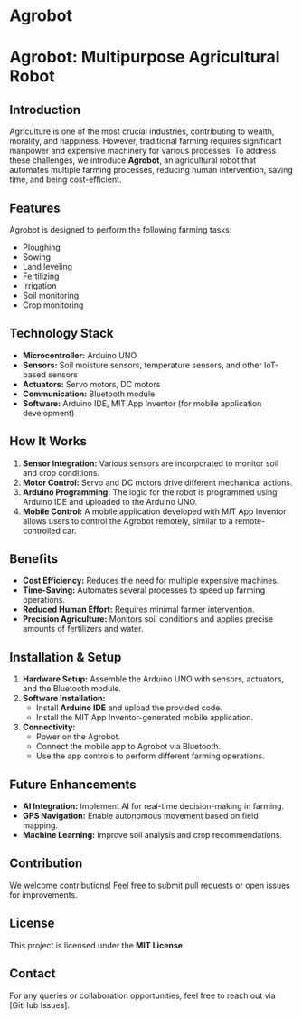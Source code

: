 # Agrobot
# Agrobot: Multipurpose Agricultural Robot

## Introduction
Agriculture is one of the most crucial industries, contributing to wealth, morality, and happiness. However, traditional farming requires significant manpower and expensive machinery for various processes. To address these challenges, we introduce **Agrobot**, an agricultural robot that automates multiple farming processes, reducing human intervention, saving time, and being cost-efficient.

## Features
Agrobot is designed to perform the following farming tasks:
- Ploughing
- Sowing
- Land leveling
- Fertilizing
- Irrigation
- Soil monitoring
- Crop monitoring

## Technology Stack
- **Microcontroller:** Arduino UNO
- **Sensors:** Soil moisture sensors, temperature sensors, and other IoT-based sensors
- **Actuators:** Servo motors, DC motors
- **Communication:** Bluetooth module
- **Software:** Arduino IDE, MIT App Inventor (for mobile application development)

## How It Works
1. **Sensor Integration:** Various sensors are incorporated to monitor soil and crop conditions.
2. **Motor Control:** Servo and DC motors drive different mechanical actions.
3. **Arduino Programming:** The logic for the robot is programmed using Arduino IDE and uploaded to the Arduino UNO.
4. **Mobile Control:** A mobile application developed with MIT App Inventor allows users to control the Agrobot remotely, similar to a remote-controlled car.

## Benefits
- **Cost Efficiency:** Reduces the need for multiple expensive machines.
- **Time-Saving:** Automates several processes to speed up farming operations.
- **Reduced Human Effort:** Requires minimal farmer intervention.
- **Precision Agriculture:** Monitors soil conditions and applies precise amounts of fertilizers and water.

## Installation & Setup
1. **Hardware Setup:** Assemble the Arduino UNO with sensors, actuators, and the Bluetooth module.
2. **Software Installation:**
   - Install **Arduino IDE** and upload the provided code.
   - Install the MIT App Inventor-generated mobile application.
3. **Connectivity:**
   - Power on the Agrobot.
   - Connect the mobile app to Agrobot via Bluetooth.
   - Use the app controls to perform different farming operations.

## Future Enhancements
- **AI Integration:** Implement AI for real-time decision-making in farming.
- **GPS Navigation:** Enable autonomous movement based on field mapping.
- **Machine Learning:** Improve soil analysis and crop recommendations.

## Contribution
We welcome contributions! Feel free to submit pull requests or open issues for improvements.

## License
This project is licensed under the **MIT License**.

## Contact
For any queries or collaboration opportunities, feel free to reach out via [GitHub Issues].


 
